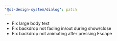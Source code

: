 ```yaml
---
'@sl-design-system/dialog': patch
---
```


- Fix large body text
- Fix backdrop not fading in/out during show/close
- Fix backdrop not animating after pressing Escape
